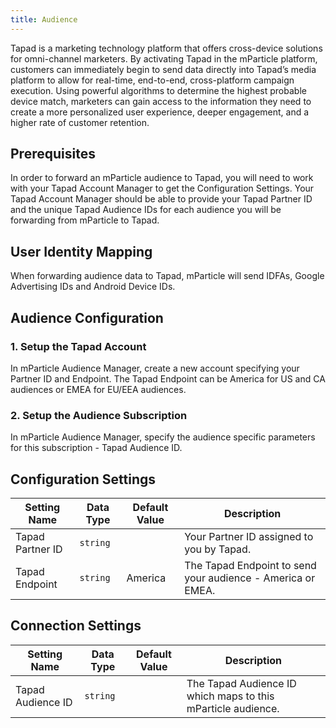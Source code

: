 ```yaml
---
title: Audience
---
```


Tapad is a marketing technology platform that offers cross-device solutions for omni-channel marketers. By activating Tapad in the mParticle platform, customers can immediately begin to send data directly into Tapad’s media platform to allow for real-time, end-to-end, cross-platform campaign execution.  Using powerful algorithms to determine the highest probable device match, marketers can gain access to the information they need to create a more personalized user experience, deeper engagement, and a higher rate of customer retention.

## Prerequisites

In order to forward an mParticle audience to Tapad, you will need to work with your Tapad Account Manager to get the Configuration Settings.  Your Tapad Account Manager should be able to provide your Tapad Partner ID and the unique Tapad Audience IDs for each audience you will be forwarding from mParticle to Tapad.

## User Identity Mapping

When forwarding audience data to Tapad, mParticle will send IDFAs, Google Advertising IDs and Android Device IDs.

## Audience Configuration

### 1. Setup the Tapad Account

In mParticle Audience Manager, create a new account specifying your Partner ID and Endpoint.  The Tapad Endpoint can be America for US and CA audiences or EMEA for EU/EEA audiences.  

### 2. Setup the Audience Subscription

In mParticle Audience Manager, specify the audience specific parameters for this subscription - Tapad Audience ID.

## Configuration Settings

Setting Name | Data Type | Default Value | Description 
|---|---|---|---
Tapad Partner ID| `string` | | Your Partner ID assigned to you by Tapad.
Tapad Endpoint | `string` | America | The Tapad Endpoint to send your audience - America or EMEA.

## Connection Settings

Setting Name | Data Type | Default Value | Description 
|---|---|---|---
Tapad Audience ID | `string` | | The Tapad Audience ID which maps to this mParticle audience.